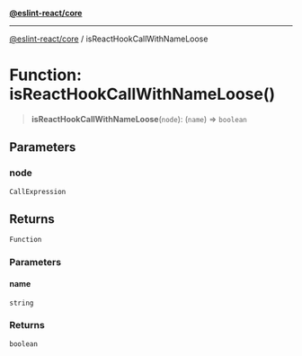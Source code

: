 [**@eslint-react/core**](../README.md)

***

[@eslint-react/core](../README.md) / isReactHookCallWithNameLoose

# Function: isReactHookCallWithNameLoose()

> **isReactHookCallWithNameLoose**(`node`): (`name`) => `boolean`

## Parameters

### node

`CallExpression`

## Returns

`Function`

### Parameters

#### name

`string`

### Returns

`boolean`
